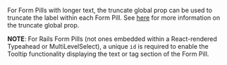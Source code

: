 For Form Pills with longer text, the truncate global prop can be used to truncate the label within each Form Pill. See [here](https://playbook.powerapp.cloud/visual_guidelines/truncate) for more information on the truncate global prop.

__NOTE__: For Rails Form Pills (not ones embedded within a React-rendered Typeahead or MultiLevelSelect), a unique `id` is required to enable the Tooltip functionality displaying the text or tag section of the Form Pill.